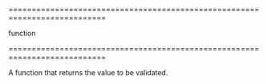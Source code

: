 <!--**
/*-------------------------------------------
    Auto-generated file. Do not modify.
-------------------------------------------

**-->
===========================================================================
<!--type-->function<!--/type-->
===========================================================================

<!--shortDescription-->
A function that returns the value to be validated.
<!--/shortDescription-->

<!--fullDescription-->

<!--/fullDescription-->